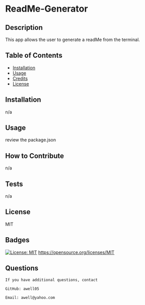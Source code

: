 # ReadMe-Generator 
  
  ## Description

  This app allows the user to generate a readMe from the terminal.
  
  ## Table of Contents 
  
  - [Installation](#installation)
  - [Usage](#usage)
  - [Credits](#credits)
  - [License](#license)

  ## Installation

  n/a
  
  ## Usage
  
  review the package.json

  ## How to Contribute

  n/a

  ## Tests
  
  n/a

  ## License
  
  MIT
  
  
  ## Badges
  
  [![License: MIT](https://img.shields.io/badge/License-MIT-yellow.svg)](https://opensource.org/licenses/MIT)
  https://opensource.org/licenses/MIT
 
  ## Questions
  
    If you have additional questions, contact

    GitHub: awell05

    Email: awell@yahoo.com

